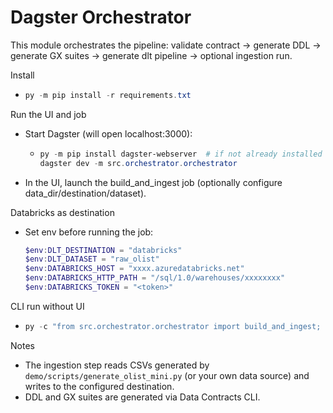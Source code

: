 # Dagster Orchestrator

This module orchestrates the pipeline: validate contract → generate DDL → generate GX suites → generate dlt pipeline → optional ingestion run.

Install
- ```powershell
  py -m pip install -r requirements.txt
  ```

Run the UI and job
- Start Dagster (will open localhost:3000):
  - ```powershell
    py -m pip install dagster-webserver  # if not already installed
    dagster dev -m src.orchestrator.orchestrator
    ```
- In the UI, launch the build_and_ingest job (optionally configure data_dir/destination/dataset).

Databricks as destination
- Set env before running the job:
  
  ```powershell
  $env:DLT_DESTINATION = "databricks"
  $env:DLT_DATASET = "raw_olist"
  $env:DATABRICKS_HOST = "xxxx.azuredatabricks.net"
  $env:DATABRICKS_HTTP_PATH = "/sql/1.0/warehouses/xxxxxxxx"
  $env:DATABRICKS_TOKEN = "<token>"
  ```

CLI run without UI
- ```powershell
  py -c "from src.orchestrator.orchestrator import build_and_ingest; build_and_ingest.execute_in_process()"
  ```

Notes
- The ingestion step reads CSVs generated by `demo/scripts/generate_olist_mini.py` (or your own data source) and writes to the configured destination.
- DDL and GX suites are generated via Data Contracts CLI.
